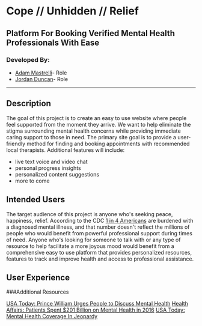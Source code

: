 # Cope // Unhidden // Relief
## Platform For Booking Verified Mental Health Professionals With Ease
### Developed By:
* <a href="http://www.linkedin.com/in/adammastrelli" target="blank">Adam Mastrelli</a>- Role
* <a href="http://www.github.com/jdunc" target="blank">Jordan Duncan</a>- Role

---

## Description
The goal of this project is to create an easy to use website where people feel supported from the moment they arrive.  We want to help eliminate the stigma surrounding mental health concerns while providing immediate caring support to those in need.  The primary site goal is to provide a user-friendly method for finding and booking appointments with recommended local therapists.  Additional features will include:
* live text voice and video chat
* personal progress insights
* personalized content suggestions
* more to come

## Intended Users
The target audience of this project is anyone who's seeking peace, happiness, relief.  According to the CDC <a href="https://www.cdc.gov/mentalhealthsurveillance/">1 in 4 Americans</a> are burdened with a diagnosed mental illness, and that number doesn't reflect the millions of people who would benefit from powerful professional support during times of need.  Anyone who's looking for someone to talk with or any type of resource to help facilitate a more joyous mood would benefit from a comprehensive easy to use platform that provides personalized resources, features to track and improve health and access to professional assistance.

## User Experience


###Additional Resources

<a href="http://www.usatoday.com/story/life/people/2017/01/17/prince-william-duchess-kate-prince-harry-mental-health-heads-together-campaign-briefing/96661008/">USA Today: Prince William Urges People to Discuss Mental Health</a>
<a href="http://content.healthaffairs.org/content/early/2016/05/13/hlthaff.2015.1659">Health Affairs: Patients Spent $201 Billion on Mental Health in 2016</a>
<a href="http://www.usatoday.com/story/news/politics/2017/01/08/obamacare-repeal-jeopardizes-mental-health-addiction-coverage/96199628/"> USA Today: Mental Health Coverage In Jeopardy</a>
<a href=""> </a>
<a href=""> </a>
<a href=""> </a>
<a href=""> </a>
